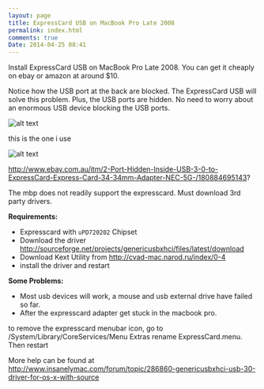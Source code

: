 ```yaml
---
layout: page
title: ExpressCard USB on MacBook Pro Late 2008
permalink: index.html
comments: true
Date: 2014-04-25 08:41 
---
```


Install ExpressCard USB on MacBook Pro Late 2008. You can get it cheaply on ebay or amazon at around $10. 

Notice how the USB port at the back are blocked. The ExpressCard USB will solve this problem. Plus, the USB ports are hidden. No need to worry about an enormous USB device blocking the USB ports. 

![alt text](http://terrywhite.com/wp-content/uploads/2009/04/usbadapter_0013.jpg "Logo Title Text 1")

this is the one i use

![alt text](http://i.ebayimg.com/00/s/NzUzWDcwMA==/z/rOEAAOxyMxpRpKZR/$T2eC16ZHJGUFFi!7YKScBRpKZRWM6Q~~60_3.JPG "Logo Title Text 1")

http://www.ebay.com.au/itm/2-Port-Hidden-Inside-USB-3-0-to-ExpressCard-Express-Card-34-34mm-Adapter-NEC-5G-/180884695143?

The mbp does not readily support the expresscard. Must download 3rd party drivers.

**Requirements:**
* Expresscard with `uPD720202` Chipset
* Download the driver http://sourceforge.net/projects/genericusbxhci/files/latest/download
* Download Kext Utility from http://cvad-mac.narod.ru/index/0-4
* install the driver and restart

**Some Problems:**
* Most usb devices will work, a mouse and usb external drive have failed so far.
* After the expresscard adapter get stuck in the macbook pro. 

to remove the expresscard menubar icon, go to /System/Library/CoreServices/Menu Extras rename ExpressCard.menu. Then restart

More help can be found at http://www.insanelymac.com/forum/topic/286860-genericusbxhci-usb-30-driver-for-os-x-with-source